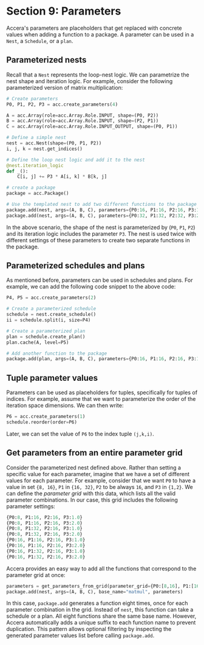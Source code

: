 [//]: # (Project: Accera)
[//]: # (Version: v1.2.1)

# Section 9: Parameters

Accera's parameters are placeholders that get replaced with concrete values when adding a function to a package. A parameter can be used in a `Nest`, a `Schedule`, or a `plan`.

## Parameterized nests
Recall that a `Nest` represents the loop-nest logic. We can parametrize the nest shape and iteration logic. For example, consider the following parameterized version of matrix multiplication:

```python
# Create parameters
P0, P1, P2, P3 = acc.create_parameters(4)

A = acc.Array(role=acc.Array.Role.INPUT, shape=(P0, P2))
B = acc.Array(role=acc.Array.Role.INPUT, shape=(P2, P1))
C = acc.Array(role=acc.Array.Role.INPUT_OUTPUT, shape=(P0, P1))

# Define a simple nest
nest = acc.Nest(shape=(P0, P1, P2))
i, j, k = nest.get_indices()

# Define the loop nest logic and add it to the nest
@nest.iteration_logic
def _():
    C[i, j] += P3 * A[i, k] * B[k, j]

# create a package
package = acc.Package()

# Use the templated nest to add two different functions to the package
package.add(nest, args=(A, B, C), parameters={P0:16, P1:16, P2:16, P3:1.0}, base_name="matmul_16_16_16_1")
package.add(nest, args=(A, B, C), parameters={P0:32, P1:32, P2:32, P3:2.0}, base_name="matmul_32_32_32_2")
```
In the above scenario, the shape of the nest is parameterized by (`P0`, `P1`, `P2`) and its iteration logic includes the parameter `P3`. The nest is used twice with different settings of these parameters to create two separate functions in the package.

## Parameterized schedules and plans
As mentioned before, parameters can be used in schedules and plans. For example, we can add the following code snippet to the above code:
```python
P4, P5 = acc.create_parameters(2)

# Create a parameterized schedule
schedule = nest.create_schedule()
ii = schedule.split(i, size=P4)

# Create a parameterized plan
plan = schedule.create_plan()
plan.cache(A, level=P5)

# Add another function to the package
package.add(plan, args=(A, B, C), parameters={P0:16, P1:16, P2:16, P3:1.0, P4:4, P5:2}, base_name="alternative_matmul_16_16_16")
```

## Tuple parameter values
Parameters can be used as placeholders for tuples, specifically for tuples of indices. For example, assume that we want to parameterize the order of the iteration space dimensions. We can then write:
```python
P6 = acc.create_parameters(1)
schedule.reorder(order=P6)
```
Later, we can set the value of `P6` to the index tuple `(j,k,i)`.

## Get parameters from an entire parameter grid
Consider the parameterized nest defined above. Rather than setting a specific value for each parameter, imagine that we have a set of different values for each parameter. For example, consider that we want `P0` to have a value in set `{8, 16}`, `P1` in `{16, 32}`, `P2` to be always `16`, and `P3` in `{1,2}`. We can define the *parameter grid* with this data, which lists all the valid parameter combinations. In our case, this grid includes the following parameter settings:
```python
{P0:8, P1:16, P2:16, P3:1.0}
{P0:8, P1:16, P2:16, P3:2.0}
{P0:8, P1:32, P2:16, P3:1.0}
{P0:8, P1:32, P2:16, P3:2.0}
{P0:16, P1:16, P2:16, P3:1.0}
{P0:16, P1:16, P2:16, P3:2.0}
{P0:16, P1:32, P2:16, P3:1.0}
{P0:16, P1:32, P2:16, P3:2.0}
```

Accera provides an easy way to add all the functions that correspond to the parameter grid at once:
```python
parameters = get_parameters_from_grid(parameter_grid={P0:[8,16], P1:[16,32], P2:[16], P3:[1.0,2.0]})
package.add(nest, args=(A, B, C), base_name="matmul", parameters)
```
In this case, `package.add` generates a function eight times, once for each parameter combination in the grid. Instead of `nest`, this function can take a schedule or a plan. All eight functions share the same base name. However, Accera automatically adds a unique suffix to each function name to prevent duplication. This pattern allows optional filtering by inspecting the generated parameter values list before calling `package.add`.


<div style="page-break-after: always;"></div>
